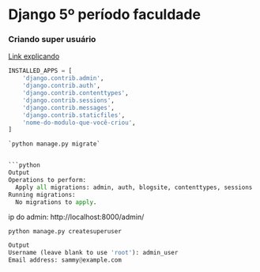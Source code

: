 # Django 5º período faculdade

### Criando super usuário

<a href="https://www.digitalocean.com/community/tutorials/how-to-enable-and-connect-the-django-admin-interface">Link explicando</a>

```python 
INSTALLED_APPS = [
    'django.contrib.admin',
    'django.contrib.auth',
    'django.contrib.contenttypes',
    'django.contrib.sessions',
    'django.contrib.messages',
    'django.contrib.staticfiles',
    'nome-do-modulo-que-você-criou',
]

`python manage.py migrate`


```python 
Output
Operations to perform:
  Apply all migrations: admin, auth, blogsite, contenttypes, sessions
Running migrations:
  No migrations to apply.

```

ip do admin: http://localhost:8000/admin/


`python manage.py createsuperuser`

```python
Output
Username (leave blank to use 'root'): admin_user
Email address: sammy@example.com
```